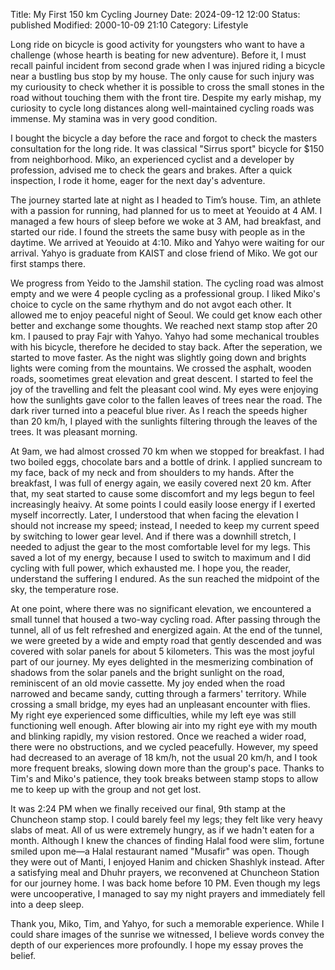 Title: My First 150 km Cycling Journey
Date: 2024-09-12 12:00
Status: published
Modified: 2000-10-09 21:10
Category: Lifestyle

Long ride on bicycle is good activity for youngsters who want to have a challenge (whose hearth is beating for new adventure). Before it, I must recall painful incident from second grade when I was injured riding a bicycle near a bustling bus stop by my house. The only cause for such injury was my curiousity to check whether it is possible to cross the small stones in the road without touching them with the front tire. Despite my early mishap, my curiosity to cycle long distances along well-maintained cycling roads was immense. My stamina was in very good condition.

I bought the bicycle a day before the race and forgot to check the masters consultation for the long ride. It was classical "Sirrus sport" bicycle for $150 from neighborhood. Miko, an experienced cyclist and a developer by profession, advised me to check the gears and brakes. After a quick inspection, I rode it home, eager for the next day's adventure.

The journey started late at night as I headed to Tim’s house. Tim, an athlete with a passion for running, had planned for us to meet at Yeouido at 4 AM. I managed a few hours of sleep before we woke at 3 AM, had breakfast, and started our ride. I found the streets the same busy with people as in the daytime. We arrived at Yeouido at 4:10. Miko and Yahyo were waiting for our arrival. Yahyo is graduate from KAIST and close friend of Miko. We got our first stamps there.

We progress from Yeido to the Jamshil station. The cycling road was almost empty and we were 4 people cycling as a professional group. I liked Miko's choice to cycle on the same rhythym and do not avgot each other. It allowed me to enjoy peaceful night of Seoul. We could get know each other better and exchange some thoughts. We reached next stamp stop after 20 km. I paused to pray Fajr with Yahyo. Yahyo had some mechanical troubles with his bicycle, therefore he decided to stay back. After the seperation, we started to move faster. As the night was slightly going down and brights lights were coming from the mountains. We crossed the asphalt, wooden roads, soometimes great elevation and great descent. I started to feel the joy of the travelling and felt the pleasant cool wind. My eyes were enjoying how the sunlights gave color to the fallen leaves of trees near the road. The dark river turned into a peaceful blue river. As I reach the speeds higher than 20 km/h, I played with the sunlights filtering through the leaves of the trees. It was pleasant morning.

At 9am, we had almost crossed 70 km when we stopped for breakfast. I had two boiled eggs, chocolate bars and a bottle of drink. I applied suncream to my face, back of my neck and from shoulders to my hands. After the breakfast, I was full of energy again, we easily covered next 20 km. After that, my seat started to cause some discomfort and my legs begun to feel increasingly heaivy. At some points I could easily loose energy if I exerted myself incorrectly. Later, I understood that when facing the elevation I should not increase my speed; instead, I needed to keep my current speed by switching to lower gear level. And if there was a downhill stretch, I needed to adjust the gear to the most comfortable level for my legs. This saved a lot of my energy, because I used to switch to maximum and I did cycling with full power, which exhausted me. I hope you, the reader, understand the suffering I endured. As the sun reached the midpoint of the sky, the temperature rose. 

At one point, where there was no significant elevation, we encountered a small tunnel that housed a two-way cycling road. After passing through the tunnel, all of us felt refreshed and energized again. At the end of the tunnel, we were greeted by a wide and empty road that gently descended and was covered with solar panels for about 5 kilometers. This was the most joyful part of our journey. My eyes delighted in the mesmerizing combination of shadows from the solar panels and the bright sunlight on the road, reminiscent of an old movie cassette. My joy ended when the road narrowed and became sandy, cutting through a farmers' territory. While crossing a small bridge, my eyes had an unpleasant encounter with flies. My right eye experienced some difficulties, while my left eye was still functioning well enough. After blowing air into my right eye with my mouth and blinking rapidly, my vision restored. Once we reached a wider road, there were no obstructions, and we cycled peacefully. However, my speed had decreased to an average of 18 km/h, not the usual 20 km/h, and I took more frequent breaks, slowing down more than the group's pace. Thanks to Tim's and Miko's patience, they took breaks between stamp stops to allow me to keep up with the group and not get lost.

It was 2:24 PM when we finally received our final, 9th stamp at the Chuncheon stamp stop. I could barely feel my legs; they felt like very heavy slabs of meat. All of us were extremely hungry, as if we hadn't eaten for a month. Although I knew the chances of finding Halal food were slim, fortune smiled upon me—a Halal restaurant named "Musafir" was open. Though they were out of Manti, I enjoyed Hanim and chicken Shashlyk instead. After a satisfying meal and Dhuhr prayers, we reconvened at Chuncheon Station for our journey home. I was back home before 10 PM. Even though my legs were uncooperative, I managed to say my night prayers and immediately fell into a deep sleep.

Thank you, Miko, Tim, and Yahyo, for such a memorable experience. While I could share images of the sunrise we witnessed, I believe words convey the depth of our experiences more profoundly. I hope my essay proves the belief.
